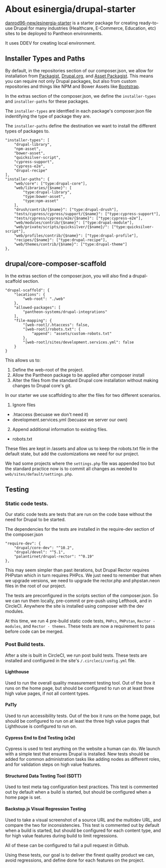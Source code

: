 # About esinergia/drupal-starter

[danrod96-new/esinergia-starter](https://github.com/danrod96-new/esinergia-starter) is a starter package for creating ready-to-use Drupal for many industries (Healthcare, E-Commerce, Education, etc) sites to be deployed to Pantheon environments.

It uses DDEV for creating local environment.


## Installer Types and Paths

By default, in the repositories section of our composer.json, we allow for
installation from [Packagist](https://packagist.org/),
[Drupal.org](https://www.drupal.org), and
[Asset Packagist](https://asset-packagist.org/).  This means you can require not
 only Drupal packages, but also from custom repositories and things like
NPM and Bower Assets like
[Bootstrap](https://asset-packagist.org/package/bower-asset/bootstrap).

In the extras section of the composer.json, we define the `installer-types` and
`installer-paths` for these packages.

The `installer-types` are identfied in each package's composer.json file
indentifying the type of package they are.

The `installer-paths` define the destination we want to install the different
types of packages to.

```
"installer-types": [
    "drupal-library",
    "npm-asset",
    "bower-asset",
    "quicksilver-script",
    "cypress-support",
    "cypress-e2e",
    "drupal-recipe"
],
"installer-paths": {
    "web/core": ["type:drupal-core"],
    "web/libraries/{$name}": [
        "type:drupal-library",
        "type:bower-asset",
        "type:npm-asset"
    ],
    "drush/contrib/{$name}": ["type:drupal-drush"],
    "tests/cypress/cypress/support/{$name}": ["type:cypress-support"],
    "tests/cypress/cypress/e2e/{$name}": ["type:cypress-e2e"],
    "web/modules/contrib/{$name}": ["type:drupal-module"],
    "web/private/scripts/quicksilver/{$name}/": ["type:quicksilver-script"],
    "web/profiles/contrib/{$name}": ["type:drupal-profile"],
    "recipes/{$name}": ["type:drupal-recipe"],
    "web/themes/contrib/{$name}": ["type:drupal-theme"]
},
```

## drupal/core-composer-scaffold

In the extras section of the composer.json, you will also find a drupal-scaffold
 section.

```
"drupal-scaffold": {
    "locations": {
        "web-root": "./web"
    },
    "allowed-packages": [
        "pantheon-systems/drupal-integrations"
    ],
    "file-mapping": {
        "[web-root]/.htaccess": false,
        "[web-root]/robots.txt": {
            "append": "assets/custom-robots.txt"
        },
        "[web-root]/sites/development.services.yml": false
    }
}
```

This allows us to:
1. Define the web-root of the project.
2. Allow the Pantheon package to be applied after composer install
3. Alter the files from the standard Drupal core installation without making
changes to Drupal core's git.

In our starter we use scaffolding to alter the files for two different
scenarios.

1. Ignore files
  * .htaccess (becuase we don't need it)
  * development.services.yml (becuase we server our own)
2. Append additional information to existing files.
  * robots.txt

These files are kept in /assets and allow us to keep the robots.txt file in the
default state, but add the customizations we need for our project.

We had some projects where the `settings.php` file was appended too but the
standard practice now is to commit all changes as needed to `web/sites/default/settings.php`.

## Testing

### Static code tests.

Our static code tests are tests that are run on the code base without the need
for Drupal to be started.

The dependencies for the tests are installed in the require-dev section of the
composer.json

```
"require-dev": {
    "drupal/core-dev": "^10.2",
    "drupal/devel": "^5.1",
    "palantirnet/drupal-rector": "^0.19"
},
```
This may seem simpler than past iterations, but Drupal Rector requires PHPstan
which in turn requires PHPcs.  We just need to remember that when we upgrade
versions, we need to upgrade the rector.php and phpstan.neon files in the root
of our project.

The tests are preconfigured in the scripts section of the composer.json.  So we
can run them locally, pre-commit or pre-push using Lefthook, and in CircleCI.
Anywhere the site is installed using composer with the dev modules.

At this time, we run 4 pre-build static code tests, `PHPcs`, `PHPstan`, `Rector - modules`, and `Rector - themes`.  These tests are now a requirement to pass before code can be merged.

### Post Build tests.

After a site is built in CircleCI, we run post build tests.  These tests are installed and configured in the site's
`/.circleci/config.yml` file.

#### Lighthouse

Used to run the overall quality measurement testing tool.  Out of the box it
runs on the home page, but should be configured to run on at least three high
value pages, if not all content types.

#### Pa11y

Used to run accessibility tests.  Out of the box it runs on the home page, but
should be configured to run on at least the three high value pages that
Lighthouse is configured to run on.

#### Cypress End to End Testing (e2e)

Cypress is used to test anything on the website a human can do.  We launch with a simple
test that ensures Drupal is installed.  New tests should be added for common
administration tasks like adding nodes as different roles, and for validation
steps on high value features.

#### Structured Data Testing Tool (SDTT)

Used to test meta tag configuration best practices.  This test is commented out
by default when a build is started, but should be configured when a home page is
 set.

#### Backstop.js Visual Regression Testing

Used to take a visual screenshot of a source URL and the multidev URL, and
compare the two for inconsistencies. This test is commented out by default
when a build is started, but should be configured for each content type, and for
 high value features during build to limit regressions.

All of these can be configured to fail a pull request in Github.

Using these tests, our goal is to deliver the finest quality product we can,
avoid regressions, and define done for each features on the project.
